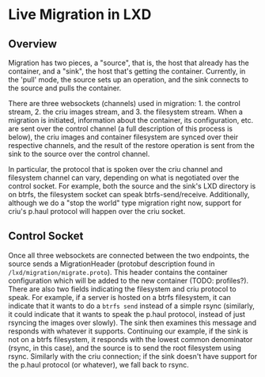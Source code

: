 # Live Migration in LXD

## Overview

Migration has two pieces, a "source", that is, the host that already has the
container, and a "sink", the host that's getting the container. Currently,
in the 'pull' mode, the source sets up an operation, and the sink connects
to the source and pulls the container.

There are three websockets (channels) used in migration: 1. the control stream,
2. the criu images stream, and 3. the filesystem stream. When a migration is
initiated, information about the container, its configuration, etc. are sent
over the control channel (a full description of this process is below), the
criu images and container filesystem are synced over their respective channels,
and the result of the restore operation is sent from the sink to the source
over the control channel.

In particular, the protocol that is spoken over the criu channel and filesystem
channel can vary, depending on what is negotiated over the control socket. For
example, both the source and the sink's LXD directory is on btrfs, the
filesystem socket can speak btrfs-send/receive. Additionally, although we do a
"stop the world" type migration right now, support for criu's p.haul protocol
will happen over the criu socket.

## Control Socket

Once all three websockets are connected between the two endpoints, the source
sends a MigrationHeader (protobuf description found in
`/lxd/migration/migrate.proto`). This header contains the container
configuration which will be added to the new container (TODO: profiles?). There
are also two fields indicating the filesystem and criu protocol to speak. For
example, if a server is hosted on a btrfs filesystem, it can indicate that it
wants to do a `btrfs send` instead of a simple rsync (similarly, it could
indicate that it wants to speak the p.haul protocol, instead of just rsyncing
the images over slowly). The sink then examines this message and responds with
whatever it supports. Continuing our example, if the sink is not on a btrfs
filesystem, it responds with the lowest common denominator (rsync, in this
case), and the source is to send the root filesystem using rsync. Similarly
with the criu connection; if the sink doesn't have support for the p.haul
protocol (or whatever), we fall back to rsync.
